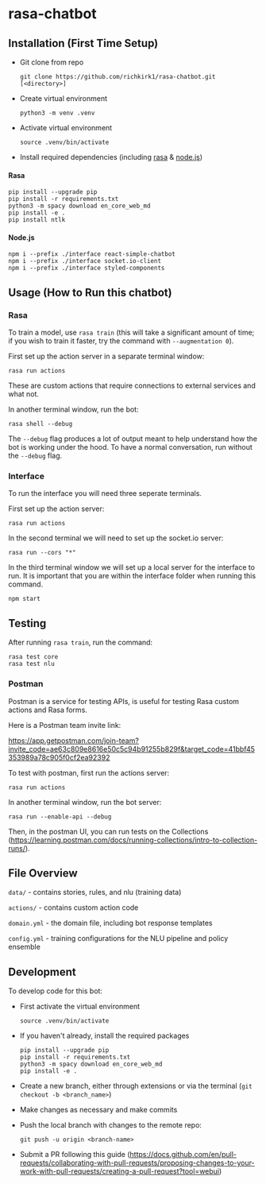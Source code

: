 # rasa-chatbot

## Installation (First Time Setup)

- Git clone from repo

    ```{bash}
    git clone https://github.com/richkirk1/rasa-chatbot.git [<directory>]
    ```

- Create virtual environment

    ```{bash}
    python3 -m venv .venv
    ```

- Activate virtual environment

    ```{bash}
    source .venv/bin/activate
    ```

- Install required dependencies (including [rasa](https://rasa.com/docs/rasa/installation/installing-rasa-open-source/) & [node.js](https://nodejs.org/en/))

#### Rasa

```{bash}
pip install --upgrade pip
pip install -r requirements.txt
python3 -m spacy download en_core_web_md
pip install -e .
pip install ntlk
```
    
#### Node.js

```{bash}
npm i --prefix ./interface react-simple-chatbot
npm i --prefix ./interface socket.io-client
npm i --prefix ./interface styled-components
```

## Usage (How to Run this chatbot)

### Rasa

To train a model, use `rasa train` (this will take a significant amount of time; if you wish to train it faster, try the command with `--augmentation 0`).

First set up the action server in a separate terminal window:

```{bash}
rasa run actions
```

These are custom actions that require connections to external services and what not.

In another terminal window, run the bot:

```{bash}
rasa shell --debug
```

The `--debug` flag produces a lot of output meant to help understand how the bot is working under the hood. To have a normal conversation, run without the `--debug` flag.

### Interface

To run the interface you will need three seperate terminals.

First set up the action server:
```{bash}
rasa run actions
```

In the second terminal we will need to set up the socket.io server:
```{bash}
rasa run --cors "*"
```

In the third terminal window we will set up a local server for the interface to run. It is important that you are within the interface folder when running this command.
```{bash}
npm start
```

## Testing

After running `rasa train`, run the command:

```{bash}
rasa test core
rasa test nlu
```

### Postman

Postman is a service for testing APIs, is useful for testing Rasa custom actions and Rasa forms.

Here is a Postman team invite link:

<https://app.getpostman.com/join-team?invite_code=ae63c809e8616e50c5c94b91255b829f&target_code=41bbf45353989a78c905f0cf2ea92392>

To test with postman, first run the actions server:

```{bash}
rasa run actions
```

In another terminal window, run the bot server:

```{bash}
rasa run --enable-api --debug
```

Then, in the postman UI, you can run tests on the Collections (<https://learning.postman.com/docs/running-collections/intro-to-collection-runs/>).

## File Overview

`data/` - contains stories, rules, and nlu (training data)

`actions/` - contains custom action code

`domain.yml` - the domain file, including bot response templates

`config.yml` - training configurations for the NLU pipeline and policy ensemble

## Development

To develop code for this bot:

- First activate the virtual environment

    ```{bash}
    source .venv/bin/activate
    ```

- If you haven't already, install the required packages

    ```{bash}
    pip install --upgrade pip
    pip install -r requirements.txt
    python3 -m spacy download en_core_web_md
    pip install -e .
    ```

- Create a new branch, either through extensions or via the terminal (`git checkout -b <branch_name>`)

- Make changes as necessary and make commits

- Push the local branch with changes to the remote repo:

    ```{bash}
    git push -u origin <branch-name>
    ```

- Submit a PR following this guide (<https://docs.github.com/en/pull-requests/collaborating-with-pull-requests/proposing-changes-to-your-work-with-pull-requests/creating-a-pull-request?tool=webui>)
